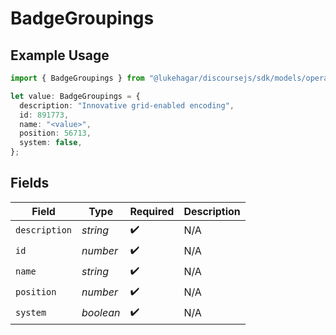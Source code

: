# BadgeGroupings

## Example Usage

```typescript
import { BadgeGroupings } from "@lukehagar/discoursejs/sdk/models/operations";

let value: BadgeGroupings = {
  description: "Innovative grid-enabled encoding",
  id: 891773,
  name: "<value>",
  position: 56713,
  system: false,
};
```

## Fields

| Field              | Type               | Required           | Description        |
| ------------------ | ------------------ | ------------------ | ------------------ |
| `description`      | *string*           | :heavy_check_mark: | N/A                |
| `id`               | *number*           | :heavy_check_mark: | N/A                |
| `name`             | *string*           | :heavy_check_mark: | N/A                |
| `position`         | *number*           | :heavy_check_mark: | N/A                |
| `system`           | *boolean*          | :heavy_check_mark: | N/A                |